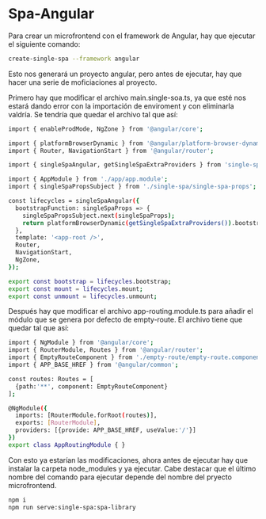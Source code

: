 
# Spa-Angular
Para crear un microfrontend con el framework de Angular, hay que ejecutar el siguiente comando:

```bash
create-single-spa --framework angular
```

Esto  nos generará un proyecto angular, pero antes de ejecutar, hay que hacer una serie de moficiaciones al proyecto.

Primero hay que modificar el archivo main.single-soa.ts, ya que esté nos estará dando error con la importación de enviroment y con eliminarla valdría. Se tendría que quedar el archivo tal que así: 

```bash
import { enableProdMode, NgZone } from '@angular/core';

import { platformBrowserDynamic } from '@angular/platform-browser-dynamic';
import { Router, NavigationStart } from '@angular/router';

import { singleSpaAngular, getSingleSpaExtraProviders } from 'single-spa-angular';

import { AppModule } from './app/app.module';
import { singleSpaPropsSubject } from './single-spa/single-spa-props';

const lifecycles = singleSpaAngular({
  bootstrapFunction: singleSpaProps => {
    singleSpaPropsSubject.next(singleSpaProps);
    return platformBrowserDynamic(getSingleSpaExtraProviders()).bootstrapModule(AppModule);
  },
  template: '<app-root />',
  Router,
  NavigationStart,
  NgZone,
});

export const bootstrap = lifecycles.bootstrap;
export const mount = lifecycles.mount;
export const unmount = lifecycles.unmount;
```

Después hay que modificar el archivo app-routing.module.ts para añadir el módulo que se genera por defecto de empty-route. El archivo tiene que quedar tal que así:


```bash
import { NgModule } from '@angular/core';
import { RouterModule, Routes } from '@angular/router';
import { EmptyRouteComponent } from './empty-route/empty-route.component';
import { APP_BASE_HREF } from '@angular/common';

const routes: Routes = [
  {path:'**', component: EmptyRouteComponent}
];

@NgModule({
  imports: [RouterModule.forRoot(routes)],
  exports: [RouterModule],
  providers: [{provide: APP_BASE_HREF, useValue:'/'}]
})
export class AppRoutingModule { }

```

Con esto ya estarían las modificaciones, ahora antes de ejecutar hay que instalar la carpeta node_modules y ya ejecutar. Cabe destacar que el último nombre del comando para ejecutar depende del nombre del pryecto microfrontend.

```bash
npm i
npm run serve:single-spa:spa-library
```
